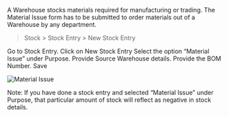 A Warehouse stocks materials required for manufacturing or trading. The
Material Issue form has to be submitted to order materials out of a Warehouse
by any department.

> Stock > Stock Entry > New Stock Entry

Go to Stock Entry. Click on New Stock Entry Select the option “Material Issue”
under Purpose. Provide Source Warehouse details. Provide the BOM Number. Save

![Material Issue](files/material-issue.png)

Note: If you have done a stock entry and selected “Material Issue” under
Purpose, that particular amount of stock will reflect as negative in stock
details.

